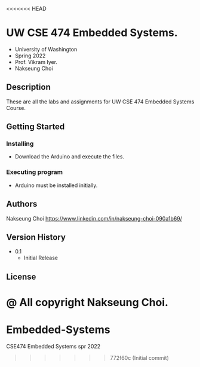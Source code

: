<<<<<<< HEAD
# UW CSE 474 Embedded Systems.

* University of Washington
* Spring 2022 
* Prof. Vikram Iyer.
* Nakseung Choi 

## Description

These are all the labs and assignments for UW CSE 474 Embedded Systems Course.

## Getting Started

### Installing

* Download the Arduino and execute the files.

### Executing program

* Arduino must be installed initially.

## Authors

Nakseung Choi
https://www.linkedin.com/in/nakseung-choi-090a1b69/

## Version History

* 0.1
    * Initial Release

## License

@ All copyright Nakseung Choi.
=======
# Embedded-Systems
CSE474 Embedded Systems spr 2022
>>>>>>> 772f60c (Initial commit)

